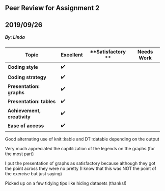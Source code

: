 ## **Peer Review for Assignment 2**  
## 2019/09/26

##### By: Linda


|Topic                       |  **Excellent**     | **Satisfactory **  | **Needs Work**     |
-----------------------------|--------------------|--------------------|--------------------|
|**Coding style**            | :heavy_check_mark: |                    |                    |
|**Coding strategy**         | :heavy_check_mark: |                    |                    |
|**Presentation: graphs**                         | :heavy_check_mark: |                    |
|**Presentation: tables**    | :heavy_check_mark: |                    |                    |
|**Achievement, creativity** | :heavy_check_mark: |                    |                    |     
|**Ease of access**          | :heavy_check_mark: |                    |                    |


Good alternating use of knit::kable and DT::datable depending on the output 

Very much appreciated the capitilization of the legends on the graphs (for the most part)

I put the presentation of graphs as satisfactory because although they got the point across they were no pretty (I know that this was NOT the point of the exercise but just saying)

Picked up on a few tidying tips like hiding datasets (thanks!) 